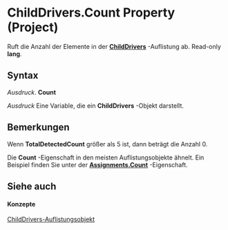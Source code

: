 
# ChildDrivers.Count Property (Project)

Ruft die Anzahl der Elemente in der  **[ChildDrivers](5260ab69-f81a-3466-c969-d84a2c60551e.md)** -Auflistung ab. Read-only **lang**.


## Syntax

 _Ausdruck_. **Count**

 _Ausdruck_ Eine Variable, die ein **ChildDrivers** -Objekt darstellt.


## Bemerkungen

Wenn  **TotalDetectedCount** größer als 5 ist, dann beträgt die Anzahl 0.

Die  **Count** -Eigenschaft in den meisten Auflistungsobjekte ähnelt. Ein Beispiel finden Sie unter der **[Assignments.Count](de8cee7b-a471-4c3f-2965-de6c3d47dda5.md)** -Eigenschaft.


## Siehe auch


#### Konzepte


[ChildDrivers-Auflistungsobjekt](5260ab69-f81a-3466-c969-d84a2c60551e.md)